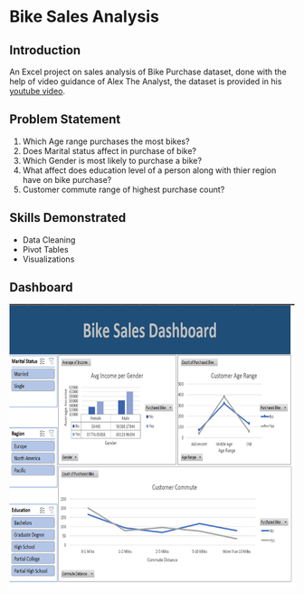 # Bike Sales Analysis
## Introduction
An Excel project on sales analysis of Bike Purchase dataset, done with the help of video guidance of Alex The Analyst, the dataset is provided in his [youtube video](https://www.youtube.com/watch?v=opJgMj1IUrc).

## Problem Statement
1. Which Age range purchases the most bikes?
2. Does Marital status affect in purchase of bike?
3. Which Gender is most likely to purchase a bike?
4. What affect does education level of a person along with thier region have on bike purchase?
5. Customer commute range of highest purchase count?

## Skills Demonstrated
- Data Cleaning
- Pivot Tables
- Visualizations

## Dashboard
<img src="/Bike_Sales/images/Dashboard.png" width="725" height="500">
